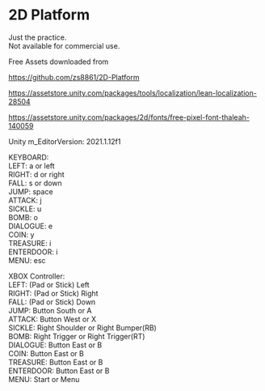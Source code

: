 # 2D Platform
  
Just the practice.  
Not available for commercial use.  
  
Free Assets downloaded from  
  
https://github.com/zs8861/2D-Platform  
  
https://assetstore.unity.com/packages/tools/localization/lean-localization-28504  
  
https://assetstore.unity.com/packages/2d/fonts/free-pixel-font-thaleah-140059  
  
Unity m_EditorVersion:  2021.1.12f1  
  
KEYBOARD:  
LEFT: a or left  
RIGHT: d or right  
FALL: s or down  
JUMP: space  
ATTACK: j  
SICKLE: u  
BOMB: o  
DIALOGUE: e  
COIN: y  
TREASURE: i  
ENTERDOOR: i  
MENU: esc  

XBOX Controller:  
LEFT: (Pad or Stick) Left  
RIGHT: (Pad or Stick) Right  
FALL:  (Pad or Stick) Down  
JUMP: Button South or A  
ATTACK: Button West or X  
SICKLE: Right Shoulder or Right Bumper(RB)  
BOMB: Right Trigger or Right Trigger(RT)  
DIALOGUE: Button East or B  
COIN: Button East or B  
TREASURE: Button East or B  
ENTERDOOR: Button East or B  
MENU: Start or Menu  

  